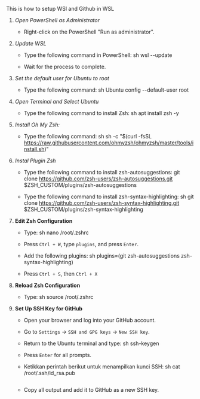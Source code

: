 This is how to setup WSl and Github in WSL

1. *Open PowerShell as Administrator*
    - Right-click on the PowerShell "Run as administrator".

2. *Update WSL*
    - Type the following command in PowerShell:
      sh
      wsl --update
      
    - Wait for the process to complete.

3. *Set the default user for Ubuntu to root*
    - Type the following command:
      sh
      Ubuntu config --default-user root
      

4. *Open Terminal and Select Ubuntu*
    - Type the following command to install Zsh:
      sh
      apt install zsh -y
      
      
5. *Install Oh My Zsh:*
    - Type the following command:
      sh
      sh -c "$(curl -fsSL https://raw.githubusercontent.com/ohmyzsh/ohmyzsh/master/tools/install.sh)"
      

6. *Instal Plugin Zsh*
    - Type the following command to install zsh-autosuggestions:
      git clone https://github.com/zsh-users/zsh-autosuggestions.git $ZSH_CUSTOM/plugins/zsh-autosuggestions
      
    - Type the following command to install zsh-syntax-highlighting:
      sh
      git clone https://github.com/zsh-users/zsh-syntax-highlighting.git $ZSH_CUSTOM/plugins/zsh-syntax-highlighting
      

7. **Edit Zsh Configuration**
    - Type:
      sh
      nano /root/.zshrc
      
    - Press `Ctrl + W`, type `plugins`, and press `Enter`. 
    - Add the following plugins:
      sh
      plugins=(git zsh-autosuggestions zsh-syntax-highlighting)
      
    - Press `Ctrl + S`, then `Ctrl + X`

8. **Reload Zsh Configuration**
    - Type:
      sh
      source /root/.zshrc
      

9. **Set Up SSH Key for GitHub**
    - Open your browser and log into your GitHub account.
    - Go to `Settings` -> `SSH and GPG keys` -> `New SSH key`.
    - Return to the Ubuntu terminal and type:
      sh
      ssh-keygen
      
    - Press `Enter` for all prompts.
    - Ketikkan perintah berikut untuk menampilkan kunci SSH:
      sh
      cat /root/.ssh/id_rsa.pub
      ```
    - Copy all output and add it to GitHub as a new SSH key.